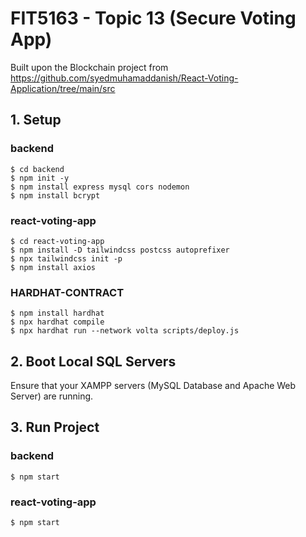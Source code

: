 # FIT5163 - Topic 13 (Secure Voting App)

Built upon the Blockchain project from https://github.com/syedmuhamaddanish/React-Voting-Application/tree/main/src


## 1. Setup

### backend

```
$ cd backend
$ npm init -y
$ npm install express mysql cors nodemon
$ npm install bcrypt
```

### react-voting-app

```
$ cd react-voting-app
$ npm install -D tailwindcss postcss autoprefixer
$ npx tailwindcss init -p
$ npm install axios
```

### HARDHAT-CONTRACT

```
$ npm install hardhat
$ npx hardhat compile
$ npx hardhat run --network volta scripts/deploy.js
```


## 2. Boot Local SQL Servers

Ensure that your XAMPP servers (MySQL Database and Apache Web Server) are running.



## 3. Run Project

### backend

```
$ npm start
```

### react-voting-app

```
$ npm start
```
